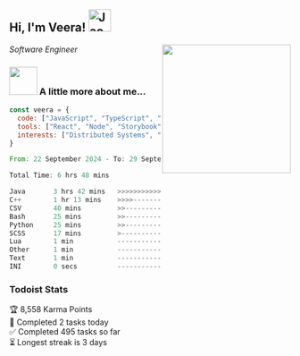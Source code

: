 <h2> Hi, I'm Veera! <img src="https://raw.githubusercontent.com/Tarikul-Islam-Anik/Animated-Fluent-Emojis/master/Emojis/Activities/Jack-O-Lantern.png" alt="Jack-O-Lantern" width="40" height="40" /></h2>
<img align='right' src="https://user-images.githubusercontent.com/74038190/213911110-aedbef38-a29f-4b6b-a65c-11608b4f75a5.gif" width="230">
<p><em>Software Engineer</em></p>


### <img src="https://user-images.githubusercontent.com/74038190/216656963-09118229-8a9e-4af0-910c-c37f35f2e210.gif" width="50"> A little more about me...  

```javascript
const veera = {
  code: ["JavaScript", "TypeScript", "HTML", "CSS", "Python", "Java", "C++"],
  tools: ["React", "Node", "Storybook", "Docker", "Next.JS", "Node", "AWS", "gRPC"],
  interests: ["Distributed Systems", "Cloud Computing", "Machine Learning", "Enterprise Software", "AI"]
}
```

<!--START_SECTION:waka-->

```rust
From: 22 September 2024 - To: 29 September 2024

Total Time: 6 hrs 48 mins

Java       3 hrs 42 mins   >>>>>>>>>>>>>>-----------   54.16 %
C++        1 hr 13 mins    >>>>---------------------   17.90 %
CSV        40 mins         >>-----------------------   09.84 %
Bash       25 mins         >>-----------------------   06.20 %
Python     25 mins         >>-----------------------   06.14 %
SCSS       17 mins         >------------------------   04.38 %
Lua        1 min           -------------------------   00.44 %
Other      1 min           -------------------------   00.41 %
Text       1 min           -------------------------   00.27 %
INI        0 secs          -------------------------   00.12 %
```

<!--END_SECTION:waka-->


### Todoist Stats

<!-- TODO-IST:START -->
🏆  8,558 Karma Points           
🌸  Completed 2 tasks today           
✅  Completed 495 tasks so far           
⏳  Longest streak is 3 days
<!-- TODO-IST:END -->
<!--
Profile views:
[![](https://visitcount.itsvg.in/api?id=veeravivekt&label=Profile%20Views&color=1&icon=2&pretty=false)](https://visitcount.itsvg.in)
-->
